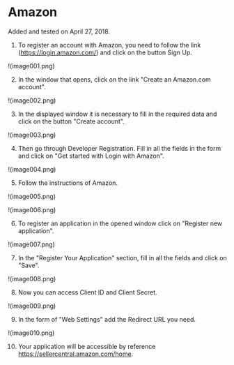 # Amazon

Added and tested on April 27, 2018.

1. To register an account with Amazon, you need to follow the link (https://login.amazon.com/) 
and click on the button Sign Up.

!(image001.png)

2. In the window that opens, click on the link "Create an Amazon.com account".

!(image002.png)

3. In the displayed window it is necessary to fill in the required data and click on the button "Create account".

!(image003.png)

4. Then go through Developer Registration. Fill in all the fields in the form and click on "Get started with Login with Amazon".

!(image004.png)

5. Follow the instructions of Amazon.

!(image005.png)

!(image006.png)

6. To register an application in the opened window click on "Register new application".

!(image007.png)

7. In the "Register Your Application" section, fill in all the fields and click on "Save".

!(image008.png)

8. Now you can access Client ID and Client Secret.

!(image009.png)

9. In the form of "Web Settings" add the Redirect URL you need.

!(image010.png)

10. Your application will be accessible by reference https://sellercentral.amazon.com/home. 